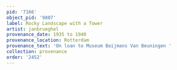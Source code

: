 ```yaml
---
pid: '7166'
object_pid: '9807'
label: Rocky Landscape with a Tower
artist: janbrueghel
provenance_date: 1935 to 1940
provenance_location: Rotterdam
provenance_text: 'On loan to Museum Boijmans Van Beuningen '
collection: provenance
order: '2452'
---
```

